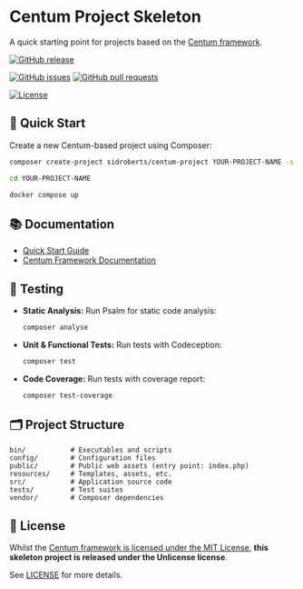 # Centum Project Skeleton

A quick starting point for projects based on the [Centum framework](https://github.com/SidRoberts/centum).



[![GitHub release](https://img.shields.io/github/release/SidRoberts/centum-project.svg?style=for-the-badge)]()

[![GitHub issues](https://img.shields.io/github/issues-raw/SidRoberts/centum-project.svg?style=for-the-badge)](https://github.com/SidRoberts/centum-project/issues)
[![GitHub pull requests](https://img.shields.io/github/issues-pr-raw/SidRoberts/centum-project.svg?style=for-the-badge)](https://github.com/SidRoberts/centum-project/pulls)

[![License](https://img.shields.io/github/license/SidRoberts/centum-project?style=for-the-badge)](LICENSE)



## 🚀 Quick Start

Create a new Centum-based project using Composer:

```bash
composer create-project sidroberts/centum-project YOUR-PROJECT-NAME -s dev

cd YOUR-PROJECT-NAME

docker compose up
```



## 📚 Documentation

- [Quick Start Guide](https://sidroberts.co.uk/centum/quick-start/)
- [Centum Framework Documentation](https://sidroberts.co.uk/centum/)



## 🧪 Testing

- **Static Analysis:**
  Run Psalm for static code analysis:
  ```bash
  composer analyse
  ```

- **Unit & Functional Tests:**
  Run tests with Codeception:
  ```bash
  composer test
  ```

- **Code Coverage:**
  Run tests with coverage report:
  ```bash
  composer test-coverage
  ```



## 🗂️ Project Structure

```
bin/           # Executables and scripts
config/        # Configuration files
public/        # Public web assets (entry point: index.php)
resources/     # Templates, assets, etc.
src/           # Application source code
tests/         # Test suites
vendor/        # Composer dependencies
```



## 📄 License

Whilst the [Centum framework is licensed under the MIT License](https://github.com/SidRoberts/centum-project/blob/main/LICENSE), **this skeleton project is released under the Unlicense license**.

See [LICENSE](LICENSE) for more details.
